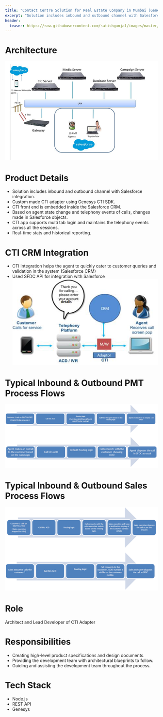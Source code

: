 ```yaml
---
title: "Contact Centre Solution for Real Estate Company in Mumbai (Genesys, Salesforce)"
excerpt: "Solution includes inbound and outbound channel with Salesforce integration"
header:
  teaser: https://raw.githubusercontent.com/satishgunjal/images/master/Contact_Centre_Solution_for_Real_Estate_Company_in_Mumbai_Genesys_Salesforce.png
---
```


# Architecture
![Contact_Centre_Solution_for_Real_Estate_Company_in_Mumbai_Genesys_Salesforce_Architecture](https://raw.githubusercontent.com/satishgunjal/images/master/Contact_Centre_Solution_for_Real_Estate_Company_in_Mumbai_Genesys_Salesforce_Architecture.png)

# Product Details
* Solution includes inbound and outbound channel with Salesforce integration.
* Custom made CTI adapter using Genesys CTI SDK.
* CTI front end is embedded inside the Salesforce CRM.
* Based on agent state change and telephony events of calls, changes made in Salesforce objects.
* CTI app supports multi tab login and maintains the telephony events across all the sessions.
* Real-time stats and historical reporting.

# CTI CRM Integration
* CTI Integration helps the agent to quickly cater to customer queries and validation in the system (Salesforce CRM) 
* Used SFDC API for integration with Salesforce
![Contact_Centre_Solution_for_Real_Estate_Company_in_Mumbai_Genesys_Salesforce_CTI_CRM_Integration](https://raw.githubusercontent.com/satishgunjal/images/master/Contact_Centre_Solution_for_Real_Estate_Company_in_Mumbai_Genesys_Salesforce_CTI_CRM_Integration.png)

# Typical Inbound & Outbound PMT Process Flows
![Contact_Centre_Solution_for_Real_Estate_Company_in_Mumbai_Genesys_Salesforce_Typical_Inbound_Outbound_PMT_Process_Flows](https://raw.githubusercontent.com/satishgunjal/images/master/Contact_Centre_Solution_for_Real_Estate_Company_in_Mumbai_Genesys_Salesforce_Typical_Inbound_Outbound_PMT_Process_Flows.png)

# Typical Inbound & Outbound Sales Process Flows
![Contact_Centre_Solution_for_Real_Estate_Company_in_Mumbai_Genesys_Salesforce_Typical_Inbound_Outbound_PMT_Process_Flows](https://raw.githubusercontent.com/satishgunjal/images/master/Contact_Centre_Solution_for_Real_Estate_Company_in_Mumbai_Genesys_Salesforce_Typical_Inbound_Outbound_Sales_Process_Flows.png)

# Role
Architect and Lead Developer of CTI Adapter

# Responsibilities
* Creating high-level product specifications and design documents.
* Providing the development team with architectural blueprints to follow.
* Guiding and assisting the development team throughout the process.

# Tech Stack
* Node.js
* REST API
* Genesys
